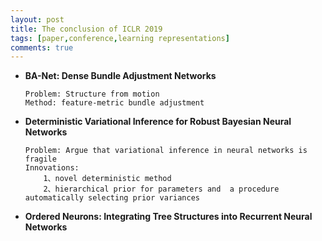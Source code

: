 ```yaml
---
layout: post
title: The conclusion of ICLR 2019
tags: [paper,conference,learning representations]
comments: true
---
```


- **BA-Net: Dense Bundle Adjustment Networks**
    ```
    Problem: Structure from motion
    Method: feature-metric bundle adjustment
    ```
- **Deterministic Variational Inference for Robust Bayesian Neural Networks**
    ```
    Problem: Argue that variational inference in neural networks is fragile
    Innovations: 
        1、novel deterministic method 
        2、hierarchical prior for parameters and  a procedure automatically selecting prior variances
    ```
- **Ordered Neurons: Integrating Tree Structures into Recurrent Neural Networks**
